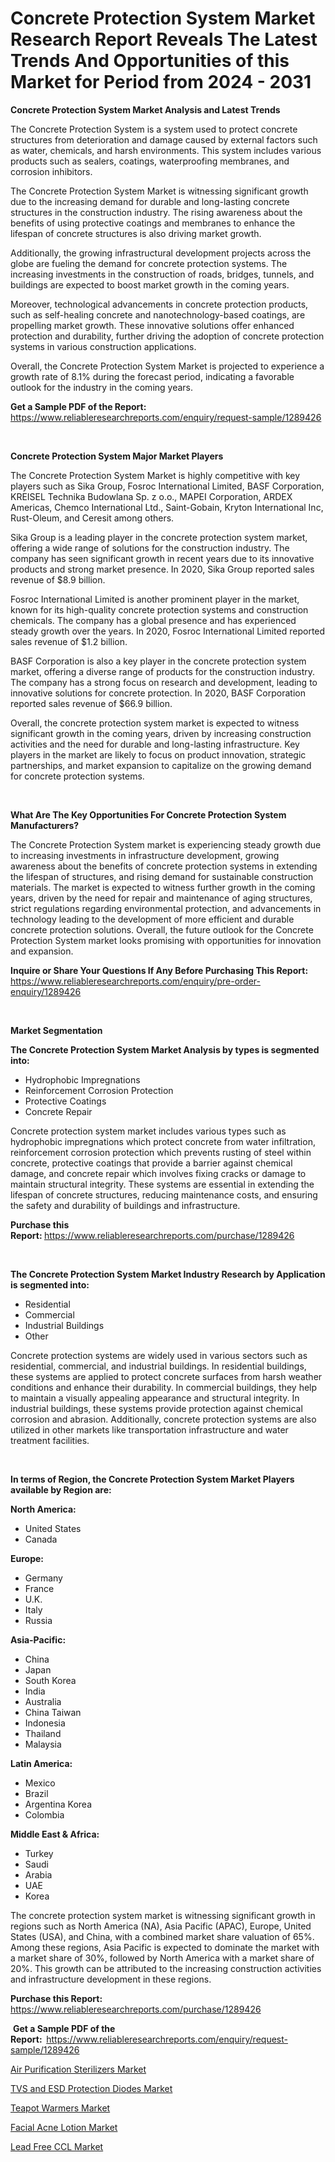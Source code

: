 <p><h1>Concrete Protection System Market Research Report Reveals The Latest Trends And Opportunities of this Market for Period from 2024 - 2031</h1></p><p><strong>Concrete Protection System Market Analysis and Latest Trends</strong></p>
<p><p>The Concrete Protection System is a system used to protect concrete structures from deterioration and damage caused by external factors such as water, chemicals, and harsh environments. This system includes various products such as sealers, coatings, waterproofing membranes, and corrosion inhibitors.</p><p>The Concrete Protection System Market is witnessing significant growth due to the increasing demand for durable and long-lasting concrete structures in the construction industry. The rising awareness about the benefits of using protective coatings and membranes to enhance the lifespan of concrete structures is also driving market growth.</p><p>Additionally, the growing infrastructural development projects across the globe are fueling the demand for concrete protection systems. The increasing investments in the construction of roads, bridges, tunnels, and buildings are expected to boost market growth in the coming years.</p><p>Moreover, technological advancements in concrete protection products, such as self-healing concrete and nanotechnology-based coatings, are propelling market growth. These innovative solutions offer enhanced protection and durability, further driving the adoption of concrete protection systems in various construction applications.</p><p>Overall, the Concrete Protection System Market is projected to experience a growth rate of 8.1% during the forecast period, indicating a favorable outlook for the industry in the coming years.</p></p>
<p><strong>Get a Sample PDF of the Report:&nbsp;</strong> <a href="https://www.reliableresearchreports.com/enquiry/request-sample/1289426">https://www.reliableresearchreports.com/enquiry/request-sample/1289426</a></p>
<p>&nbsp;</p>
<p><strong>Concrete Protection System Major Market Players</strong></p>
<p><p>The Concrete Protection System Market is highly competitive with key players such as Sika Group, Fosroc International Limited, BASF Corporation, KREISEL Technika Budowlana Sp. z o.o., MAPEI Corporation, ARDEX Americas, Chemco International Ltd., Saint-Gobain, Kryton International Inc, Rust-Oleum, and Ceresit among others.</p><p>Sika Group is a leading player in the concrete protection system market, offering a wide range of solutions for the construction industry. The company has seen significant growth in recent years due to its innovative products and strong market presence. In 2020, Sika Group reported sales revenue of $8.9 billion.</p><p>Fosroc International Limited is another prominent player in the market, known for its high-quality concrete protection systems and construction chemicals. The company has a global presence and has experienced steady growth over the years. In 2020, Fosroc International Limited reported sales revenue of $1.2 billion.</p><p>BASF Corporation is also a key player in the concrete protection system market, offering a diverse range of products for the construction industry. The company has a strong focus on research and development, leading to innovative solutions for concrete protection. In 2020, BASF Corporation reported sales revenue of $66.9 billion.</p><p>Overall, the concrete protection system market is expected to witness significant growth in the coming years, driven by increasing construction activities and the need for durable and long-lasting infrastructure. Key players in the market are likely to focus on product innovation, strategic partnerships, and market expansion to capitalize on the growing demand for concrete protection systems.</p></p>
<p>&nbsp;</p>
<p><strong>What Are The Key Opportunities For Concrete Protection System Manufacturers?</strong></p>
<p><p>The Concrete Protection System market is experiencing steady growth due to increasing investments in infrastructure development, growing awareness about the benefits of concrete protection systems in extending the lifespan of structures, and rising demand for sustainable construction materials. The market is expected to witness further growth in the coming years, driven by the need for repair and maintenance of aging structures, strict regulations regarding environmental protection, and advancements in technology leading to the development of more efficient and durable concrete protection solutions. Overall, the future outlook for the Concrete Protection System market looks promising with opportunities for innovation and expansion.</p></p>
<p><strong>Inquire or Share Your Questions If Any Before Purchasing This Report:</strong> <a href="https://www.reliableresearchreports.com/enquiry/pre-order-enquiry/1289426">https://www.reliableresearchreports.com/enquiry/pre-order-enquiry/1289426</a></p>
<p>&nbsp;</p>
<p><strong>Market Segmentation</strong></p>
<p><strong>The Concrete Protection System Market Analysis by types is segmented into:</strong></p>
<p><ul><li>Hydrophobic Impregnations</li><li>Reinforcement Corrosion Protection</li><li>Protective Coatings</li><li>Concrete Repair</li></ul></p>
<p><p>Concrete protection system market includes various types such as hydrophobic impregnations which protect concrete from water infiltration, reinforcement corrosion protection which prevents rusting of steel within concrete, protective coatings that provide a barrier against chemical damage, and concrete repair which involves fixing cracks or damage to maintain structural integrity. These systems are essential in extending the lifespan of concrete structures, reducing maintenance costs, and ensuring the safety and durability of buildings and infrastructure.</p></p>
<p><strong>Purchase this Report:&nbsp;</strong><a href="https://www.reliableresearchreports.com/purchase/1289426">https://www.reliableresearchreports.com/purchase/1289426</a></p>
<p>&nbsp;</p>
<p><strong>The Concrete Protection System Market Industry Research by Application is segmented into:</strong></p>
<p><ul><li>Residential</li><li>Commercial</li><li>Industrial Buildings</li><li>Other</li></ul></p>
<p><p>Concrete protection systems are widely used in various sectors such as residential, commercial, and industrial buildings. In residential buildings, these systems are applied to protect concrete surfaces from harsh weather conditions and enhance their durability. In commercial buildings, they help to maintain a visually appealing appearance and structural integrity. In industrial buildings, these systems provide protection against chemical corrosion and abrasion. Additionally, concrete protection systems are also utilized in other markets like transportation infrastructure and water treatment facilities.</p></p>
<p>&nbsp;</p>
<p><strong>In terms of Region, the Concrete Protection System Market Players available by Region are:</strong></p>
<p>
    <p> <strong> North America: </strong>
        <ul>
            <li>United States</li>
            <li>Canada</li>
        </ul>
        </p> 
    <p> <strong> Europe: </strong>
        <ul>
            <li>Germany</li>
            <li>France</li>
            <li>U.K.</li>
            <li>Italy</li>
            <li>Russia</li>
        </ul>
        </p> 
    <p> <strong> Asia-Pacific: </strong>
        <ul>
            <li>China</li>
            <li>Japan</li>
            <li>South Korea</li>
            <li>India</li>
            <li>Australia</li>
            <li>China Taiwan</li>
            <li>Indonesia</li>
            <li>Thailand</li>
            <li>Malaysia</li>
        </ul>
        </p> 
    <p> <strong> Latin America: </strong>
        <ul>
            <li>Mexico</li>
            <li>Brazil</li>
            <li>Argentina Korea</li>
            <li>Colombia</li>
        </ul>
        </p> 
    <p> <strong> Middle East & Africa: </strong>
        <ul>
            <li>Turkey</li>
            <li>Saudi</li>
            <li>Arabia</li>
            <li>UAE</li>
            <li>Korea</li>
        </ul>
    </p>
    </p>
<p><p>The concrete protection system market is witnessing significant growth in regions such as North America (NA), Asia Pacific (APAC), Europe, United States (USA), and China, with a combined market share valuation of 65%. Among these regions, Asia Pacific is expected to dominate the market with a market share of 30%, followed by North America with a market share of 20%. This growth can be attributed to the increasing construction activities and infrastructure development in these regions.</p></p>
<p><strong>Purchase this Report: </strong><a href="https://www.reliableresearchreports.com/purchase/1289426">https://www.reliableresearchreports.com/purchase/1289426</a></p>
<p>&nbsp;<strong>Get a Sample PDF of the Report:&nbsp;&nbsp;</strong><a href="https://www.reliableresearchreports.com/enquiry/request-sample/1289426">https://www.reliableresearchreports.com/enquiry/request-sample/1289426</a></p>
<p><strong></strong></p>
<p><p><a href="https://changeable-paste-463.notion.site/Air-Purification-Sterilizers-Market-Research-Report-Unlocks-Analysis-on-the-Market-Financial-Status--7805c9e006404bf0ba5993bca07c32c6">Air Purification Sterilizers Market</a></p><p><a href="https://florentine-yuzu-f42.notion.site/TVS-and-ESD-Protection-Diodes-Market-Challenges-Opportunities-and-Growth-Drivers-and-Major-Market-6ba087dddbc2464bb5e931906237213c">TVS and ESD Protection Diodes Market</a></p><p><a href="https://view.publitas.com/reportprime-1/teapot-warmers-market-analysis-examines-its-scope-on-growth-opportunities-and-forecasted-trends-spanning-from-2024-to-2031/">Teapot Warmers Market</a></p><p><a href="https://view.publitas.com/reportprime-1/facial-acne-lotion-market-insights-market-players-and-forecast-till-2031/">Facial Acne Lotion Market</a></p><p><a href="https://fuschia-pecorino-a6d.notion.site/Global-Lead-Free-CCL-Market-Size-and-Market-Trends-Insights-and-Projections-from-2024-to-2031-52a81c73464e4abda044fa553f0d9516">Lead Free CCL Market</a></p></p>
